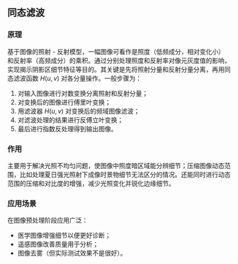 ## 同态滤波

### 原理
基于图像的照射 - 反射模型，一幅图像可看作是照度（低频成分，相对变化小）和反射率（高频成分）的乘积。通过分别处理照度和反射率对像元灰度值的影响，实现揭示阴影区细节特征等目的。其关键是先将照射分量和反射分量分离，再用同态滤波函数 $H(u, v)$ 对各分量操作。一般步骤为：
1. 对输入图像进行对数变换分离照射和反射分量；
2. 对变换后的图像进行傅里叶变换；
3. 用滤波器 $H(u, v)$ 对变换后的频域图像滤波；
4. 对滤波处理的结果进行反傅立叶变换；
5. 最后进行指数反处理得到输出图像。

### 作用
主要用于解决光照不均匀问题，使图像中照度暗区域能分辨细节；压缩图像动态范围，比如处理夏日强光照射下成像时景物细节无法区分的情况。还能同时进行动态范围的压缩和对比度的增强，减少光照变化并锐化边缘细节。

### 应用场景
在图像预处理阶段应用广泛：
- 医学图像增强细节以便更好诊断；
- 遥感图像改善质量用于分析；
- 图像去雾（但实际测试效果不是很好）。

